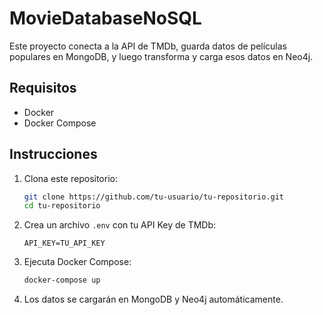 # MovieDatabaseNoSQL

Este proyecto conecta a la API de TMDb, guarda datos de películas populares en MongoDB, y luego transforma y carga esos datos en Neo4j.

## Requisitos

- Docker
- Docker Compose

## Instrucciones

1. Clona este repositorio:
    ```bash
    git clone https://github.com/tu-usuario/tu-repositorio.git
    cd tu-repositorio
    ```

2. Crea un archivo `.env` con tu API Key de TMDb:
    ```env
    API_KEY=TU_API_KEY
    ```

3. Ejecuta Docker Compose:
    ```bash
    docker-compose up
    ```

4. Los datos se cargarán en MongoDB y Neo4j automáticamente.
